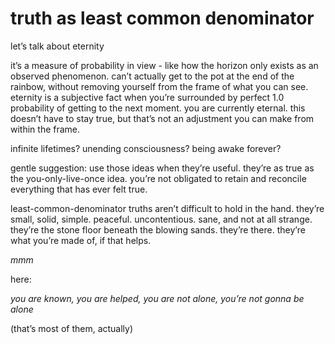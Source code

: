 # truth as least common denominator

let’s talk about eternity

it’s a measure of probability in view - like how the horizon only exists as an observed phenomenon. can’t actually get to the pot at the end of the rainbow, without removing yourself from the frame of what you can see. eternity is a subjective fact when you’re surrounded by perfect 1.0 probability of getting to the next moment. you are currently eternal. this doesn’t have to stay true, but that’s not an adjustment you can make from within the frame.

infinite lifetimes? unending consciousness? being awake forever?

gentle suggestion: use those ideas when they’re useful. they’re as true as the you-only-live-once idea. you’re not obligated to retain and reconcile everything that has ever felt true.

least-common-denominator truths aren’t difficult to hold in the hand. they’re small, solid, simple. peaceful. uncontentious. sane, and not at all strange. they’re the stone floor beneath the blowing sands. they’re there. they’re what you’re made of, if that helps.

*mmm*

here:

*you are known, you are helped, you are not alone, you’re not gonna be alone*

(that’s most of them, actually)
